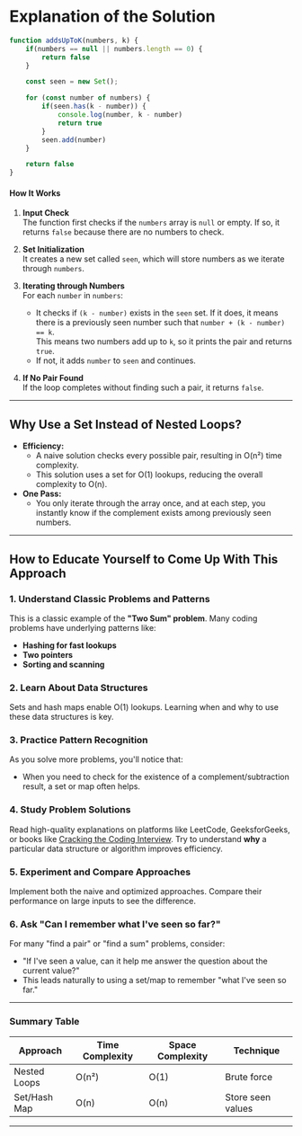 # Explanation of the Solution

```javascript
function addsUpToK(numbers, k) {
    if(numbers == null || numbers.length == 0) {
        return false
    }

    const seen = new Set();

    for (const number of numbers) {
        if(seen.has(k - number)) {
            console.log(number, k - number)
            return true
        }
        seen.add(number)
    }

    return false
}
```

#### How It Works

1. **Input Check**  
   The function first checks if the `numbers` array is `null` or empty. If so, it returns `false` because there are no numbers to check.

2. **Set Initialization**  
   It creates a new set called `seen`, which will store numbers as we iterate through `numbers`.

3. **Iterating through Numbers**  
   For each `number` in `numbers`:
   - It checks if `(k - number)` exists in the `seen` set. If it does, it means there is a previously seen number such that `number + (k - number) == k`.  
     This means two numbers add up to `k`, so it prints the pair and returns `true`.
   - If not, it adds `number` to `seen` and continues.

4. **If No Pair Found**  
   If the loop completes without finding such a pair, it returns `false`.

---

## Why Use a Set Instead of Nested Loops?

- **Efficiency:**  
  - A naive solution checks every possible pair, resulting in O(n²) time complexity.
  - This solution uses a set for O(1) lookups, reducing the overall complexity to O(n).
- **One Pass:**  
  - You only iterate through the array once, and at each step, you instantly know if the complement exists among previously seen numbers.

---

## How to Educate Yourself to Come Up With This Approach

### 1. **Understand Classic Problems and Patterns**
This is a classic example of the **"Two Sum" problem**.
Many coding problems have underlying patterns like:
  - **Hashing for fast lookups**
  - **Two pointers**
  - **Sorting and scanning**

### 2. **Learn About Data Structures**
Sets and hash maps enable O(1) lookups.
Learning when and why to use these data structures is key.

### 3. **Practice Pattern Recognition**
As you solve more problems, you'll notice that:
  - When you need to check for the existence of a complement/subtraction result, a set or map often helps.

### 4. **Study Problem Solutions**
Read high-quality explanations on platforms like LeetCode, GeeksforGeeks, or books like [Cracking the Coding Interview](https://www.crackingthecodinginterview.com/).
Try to understand **why** a particular data structure or algorithm improves efficiency.

### 5. **Experiment and Compare Approaches**
Implement both the naive and optimized approaches.
Compare their performance on large inputs to see the difference.

### 6. **Ask "Can I remember what I've seen so far?"**
For many "find a pair" or "find a sum" problems, consider:
  - "If I've seen a value, can it help me answer the question about the current value?"
  - This leads naturally to using a set/map to remember "what I've seen so far."

---

### **Summary Table**

| Approach         | Time Complexity | Space Complexity | Technique                |
|------------------|----------------|------------------|--------------------------|
| Nested Loops     | O(n²)          | O(1)             | Brute force              |
| Set/Hash Map     | O(n)           | O(n)             | Store seen values        |

---